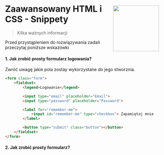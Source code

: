 <img src="http://coderslab.pl/wp-content/uploads/2016/03/logo-v2.png" align="right" style="width:150px; margin-top:45px"/>

# Zaawansowany HTML i CSS - Snippety
> Kilka ważnych informacji


Przed przystąpieniem do rozwiązywania zadań przeczytaj poniższe wskazówki

#### 1. Jak zrobić prosty formularz logowania?
Zwróć uwagę jakie pola zostay wykorzystane do jego stworznia.

```html
<form class="form">
    <fieldset>
        <legend>Logowanie</legend>

        <input type="email" placeholder="Email">
        <input type="password" placeholder="Password">

        <label for="remember-me">
            <input id="remember-me" type="checkbox"> Zapamiętaj mnie
        </label>

        <button type="submit" class="button"></button>
    </fieldset>
</form>
```

#### 2. Jak zrobić prosty formularz?

